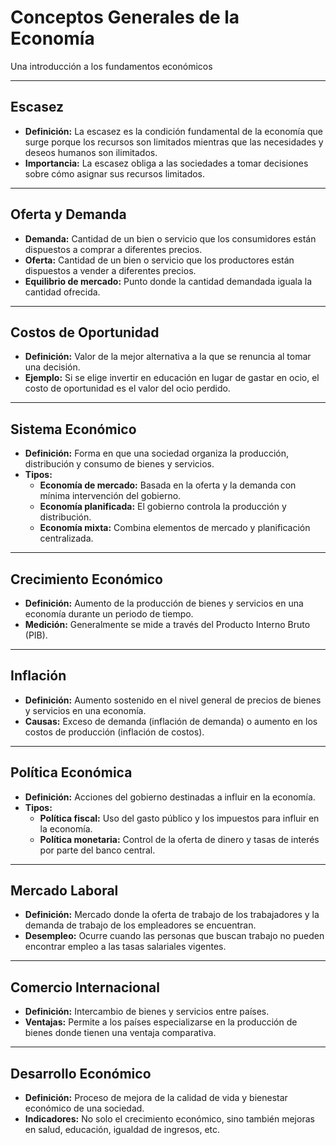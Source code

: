 
# Conceptos Generales de la Economía
Una introducción a los fundamentos económicos

---

## Escasez

- **Definición:** La escasez es la condición fundamental de la economía que surge porque los recursos son limitados mientras que las necesidades y deseos humanos son ilimitados.
- **Importancia:** La escasez obliga a las sociedades a tomar decisiones sobre cómo asignar sus recursos limitados.

---

## Oferta y Demanda

- **Demanda:** Cantidad de un bien o servicio que los consumidores están dispuestos a comprar a diferentes precios.
- **Oferta:** Cantidad de un bien o servicio que los productores están dispuestos a vender a diferentes precios.
- **Equilibrio de mercado:** Punto donde la cantidad demandada iguala la cantidad ofrecida.

---

## Costos de Oportunidad

- **Definición:** Valor de la mejor alternativa a la que se renuncia al tomar una decisión.
- **Ejemplo:** Si se elige invertir en educación en lugar de gastar en ocio, el costo de oportunidad es el valor del ocio perdido.

---

## Sistema Económico

- **Definición:** Forma en que una sociedad organiza la producción, distribución y consumo de bienes y servicios.
- **Tipos:**
  - **Economía de mercado:** Basada en la oferta y la demanda con mínima intervención del gobierno.
  - **Economía planificada:** El gobierno controla la producción y distribución.
  - **Economía mixta:** Combina elementos de mercado y planificación centralizada.

---

## Crecimiento Económico

- **Definición:** Aumento de la producción de bienes y servicios en una economía durante un periodo de tiempo.
- **Medición:** Generalmente se mide a través del Producto Interno Bruto (PIB).

---

## Inflación

- **Definición:** Aumento sostenido en el nivel general de precios de bienes y servicios en una economía.
- **Causas:** Exceso de demanda (inflación de demanda) o aumento en los costos de producción (inflación de costos).

---

## Política Económica

- **Definición:** Acciones del gobierno destinadas a influir en la economía.
- **Tipos:**
  - **Política fiscal:** Uso del gasto público y los impuestos para influir en la economía.
  - **Política monetaria:** Control de la oferta de dinero y tasas de interés por parte del banco central.

---

## Mercado Laboral

- **Definición:** Mercado donde la oferta de trabajo de los trabajadores y la demanda de trabajo de los empleadores se encuentran.
- **Desempleo:** Ocurre cuando las personas que buscan trabajo no pueden encontrar empleo a las tasas salariales vigentes.

---

## Comercio Internacional

- **Definición:** Intercambio de bienes y servicios entre países.
- **Ventajas:** Permite a los países especializarse en la producción de bienes donde tienen una ventaja comparativa.

---

## Desarrollo Económico

- **Definición:** Proceso de mejora de la calidad de vida y bienestar económico de una sociedad.
- **Indicadores:** No solo el crecimiento económico, sino también mejoras en salud, educación, igualdad de ingresos, etc.
